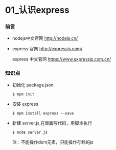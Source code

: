 # 01_认识express

### 前言

- nodejs中文官网     http://nodejs.cn/

- express 官网          http://expressjs.com/

  express 中文官网  https://www.expressjs.com.cn/

### 知识点

- 初始化 package.json

  ```Script
  $ npm init
  ```

- 安装 express

  ```Script
  $ npm install express --save
  ```

- 新建 server.js,在里面写代码，用脚本执行

  ```Script
  $ node server.js
  ```

  注：不能操作dom元素，只能操作存粹的js

